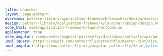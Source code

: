 ```yaml
---
title: Launcher
layout: page-pattern
overview: pattern-library/application-framework/launcher/design/overview.md
design: pattern-library/application-framework/launcher/design/design.md
code_html: code/application-framework/launcher/code.md
applauncher: true
code_angular: /components/angular-patternfly/dist/docs/partials/api/patternfly.navigation.component.pfApplicationLauncher.html
impl_jquery: https://rawgit.com/patternfly/patternfly/master-dist/dist/tests/application-launcher.html
impl_angular: http://www.patternfly.org/angular-patternfly/#/api/patternfly.navigation.component:pfApplicationLauncher
---
```

